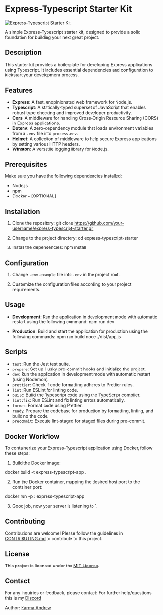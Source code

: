 # Express-Typescript Starter Kit

![Express-Typescript Starter Kit](https://repository-images.githubusercontent.com/162537377/9c807700-9828-11ea-8a3b-47411956130e)

A simple Express-Typescript starter kit, designed to provide a solid foundation for building your next great project.

## Description

This starter kit provides a boilerplate for developing Express applications using Typescript. It includes essential dependencies and configuration to kickstart your development process.

## Features

- **Express**: A fast, unopinionated web framework for Node.js.
- **Typescript**: A statically-typed superset of JavaScript that enables robust type checking and improved developer productivity.
- **Cors**: A middleware for handling Cross-Origin Resource Sharing (CORS) in Express applications.
- **Dotenv**: A zero-dependency module that loads environment variables from a `.env` file into `process.env`.
- **Helmet**: A collection of middleware to help secure Express applications by setting various HTTP headers.
- **Winston**: A versatile logging library for Node.js.

## Prerequisites

Make sure you have the following dependencies installed:

- Node.js 
- npm 
- Docker - [OPTIONAL]

## Installation

1. Clone the repository:
git clone https://github.com/your-username/express-typescript-starter.git

2. Change to the project directory:
cd express-typescript-starter

3. Install the dependencies:
npm install

## Configuration

1. Change  `.env.example` file  into `.env` in the project root.

2. Customize the configuration files according to your project requirements.

## Usage

- **Development**: Run the application in development mode with automatic restart using the following command:
npm run dev

- **Production**: Build and start the application for production using the following commands:
npm run build
node ./dist/app.js


## Scripts

- `test`: Run the Jest test suite.
- `prepare`: Set up Husky pre-commit hooks and initialize the project.
- `dev`: Run the application in development mode with automatic restart (using Nodemon).
- `prettier`: Check if code formatting adheres to Prettier rules.
- `lint`: Run ESLint for linting code.
- `build`: Build the Typescript code using the TypeScript compiler.
- `lint:fix`: Run ESLint and fix linting errors automatically.
- `format`: Format code using Prettier.
- `ready`: Prepare the codebase for production by formatting, linting, and building the code.
- `precommit`: Execute lint-staged for staged files during pre-commit.

## Docker Workflow

To containerize your Express-Typescript application using Docker, follow these steps:

1. Build the Docker image:

docker build -t express-typescript-app .

2. Run the Docker container, mapping the desired host port to the container port:
    
docker run -p <host-port>:<container-port> express-typescript-app


3. Good job, now your server is listening to <host-port>`.

## Contributing

Contributions are welcome! Please follow the guidelines in [CONTRIBUTING.md](https://github.com/your-username/express-typescript-starter/blob/main/CONTRIBUTING.md) to contribute to this project.

## License

This project is licensed under the [MIT License](https://opensource.org/licenses/MIT).

## Contact

For any inquiries or feedback, please contact:
For further help/questions this is my [Discord](https://discord.gg/Sd9tzBPX)


Author: [Karma Andrew](mailto:karma.andrew16@gmail.coom)